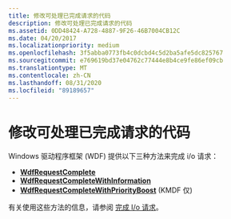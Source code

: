 ```yaml
---
title: 修改可处理已完成请求的代码
description: 修改可处理已完成请求的代码
ms.assetid: 0DD48424-A728-4887-9F26-46B7004CB12C
ms.date: 04/20/2017
ms.localizationpriority: medium
ms.openlocfilehash: 3f5abba0773fb4c0dcbd4c5d2ba5afe5dc825767
ms.sourcegitcommit: e769619bd37e04762c77444e8b4ce9fe86ef09cb
ms.translationtype: MT
ms.contentlocale: zh-CN
ms.lasthandoff: 08/31/2020
ms.locfileid: "89189657"
---
```

# <a name="revise-code-that-handles-completed-requests"></a>修改可处理已完成请求的代码


Windows 驱动程序框架 (WDF) 提供以下三种方法来完成 i/o 请求：

-   [**WdfRequestComplete**](/windows-hardware/drivers/ddi/wdfrequest/nf-wdfrequest-wdfrequestcomplete)
-   [**WdfRequestCompleteWithInformation**](/windows-hardware/drivers/ddi/wdfrequest/nf-wdfrequest-wdfrequestcompletewithinformation)
-   [**WdfRequestCompleteWithPriorityBoost**](/windows-hardware/drivers/ddi/wdfrequest/nf-wdfrequest-wdfrequestcompletewithpriorityboost) (KMDF 仅) 

有关使用这些方法的信息，请参阅 [完成 I/o 请求](completing-i-o-requests.md)。

 

